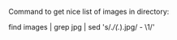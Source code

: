Command to get nice list of images in directory:

find images | grep jpg | sed 's/.*\/\(.*\)\.jpg/  - \1/'
